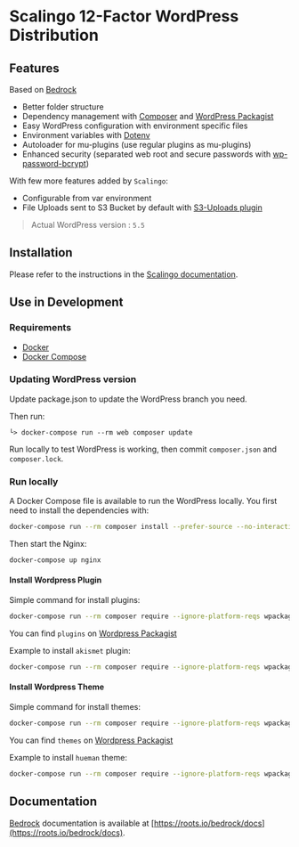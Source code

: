 # Scalingo 12-Factor WordPress Distribution

## Features

Based on [Bedrock](https://roots.io/bedrock/)

* Better folder structure
* Dependency management with [Composer](http://getcomposer.org) and [WordPress Packagist](https://wpackagist.org/)
* Easy WordPress configuration with environment specific files
* Environment variables with [Dotenv](https://github.com/vlucas/phpdotenv)
* Autoloader for mu-plugins (use regular plugins as mu-plugins)
* Enhanced security (separated web root and secure passwords with [wp-password-bcrypt](https://github.com/roots/wp-password-bcrypt))

With few more features added by `Scalingo`:

* Configurable from var environment
* File Uploads sent to S3 Bucket by default with [S3-Uploads plugin](https://github.com/humanmade/S3-Uploads)

> Actual WordPress version : `5.5`

## Installation

Please refer to the instructions in the [Scalingo documentation](https://doc.scalingo.com/platform/getting-started/getting-started-with-wordpress).

## Use in Development

### Requirements

* [Docker](https://docs.docker.com/install/)
* [Docker Compose](https://docs.docker.com/compose/install/)

### Updating WordPress version

Update package.json to update the WordPress branch you need.

Then run:

```shell
└> docker-compose run --rm web composer update
```

Run locally to test WordPress is working, then commit `composer.json` and `composer.lock`.

### Run locally

A Docker Compose file is available to run the WordPress locally. You first need
to install the dependencies with:

```bash
docker-compose run --rm composer install --prefer-source --no-interaction --ignore-platform-reqs
```

Then start the Nginx:

```bash
docker-compose up nginx
```

#### Install Wordpress Plugin

Simple command for install plugins:
```bash
docker-compose run --rm composer require --ignore-platform-reqs wpackagist-plugin/{PLUGIN_NAME}
```

You can find `plugins` on [Wordpress Packagist](https://wpackagist.org/search?q=&type=plugin&search=)

Example to install `akismet` plugin:
```bash
docker-compose run --rm composer require --ignore-platform-reqs wpackagist-plugin/akismet
```

#### Install Wordpress Theme

Simple command for install themes:
```bash
docker-compose run --rm composer require --ignore-platform-reqs wpackagist-theme/{THEME_NAME}
```

You can find `themes` on [Wordpress Packagist](https://wpackagist.org/search?q=&type=theme&search=)

Example to install `hueman` theme:
```bash
docker-compose run --rm composer require --ignore-platform-reqs wpackagist-theme/hueman
```

## Documentation

[Bedrock](https://roots.io/bedrock/) documentation is available at [https://roots.io/bedrock/docs](https://roots.io/bedrock/docs).
